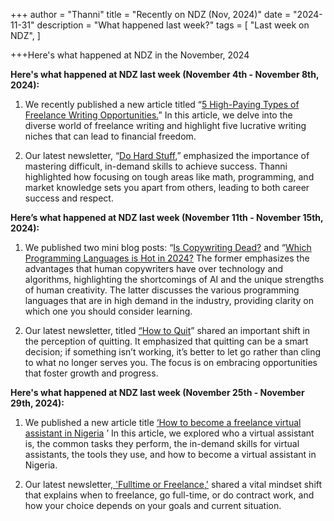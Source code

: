 +++
author = "Thanni"
title = "Recently on NDZ (Nov, 2024)"
date = "2024-11-31"
description = "What happened last week?"
tags = [
"Last week on NDZ",
]

+++Here's what happened at NDZ in the November, 2024

<!--more-->

**Here's what happened at NDZ last week (November 4th - November 8th, 2024):**

1. We recently published a new article titled “[5 High-Paying Types of Freelance Writing Opportunities.](https://ndz.ng/blog/166-5-high-paying-types-of-freelance-writing-opportunities)” In this article, we delve into the diverse world of freelance writing and highlight five lucrative writing niches that can lead to financial freedom.

2. Our latest newsletter, “[Do Hard Stuff](https://open.substack.com/pub/stateofskills/p/do-hard-stuff?utm_source=share&utm_medium=android&r=29fvdd),” emphasized the importance of mastering difficult, in-demand skills to achieve success. Thanni highlighted how focusing on tough areas like math, programming, and market knowledge sets you apart from others, leading to both career success and respect.

**Here’s what happened at NDZ last week (November 11th - November 15th, 2024):**

1. We published two mini blog posts: “[Is Copywriting Dead?](https://ndz.ng/d/206-is-copywriting-dead) and “[Which Programming Languages is Hot in 2024?](https://ndz.ng/d/205-which-programming-language-is-hot-in-2024) The former emphasizes the advantages that human copywriters have over technology and algorithms, highlighting the shortcomings of AI and the unique strengths of human creativity. The latter discusses the various programming languages that are in high demand in the industry, providing clarity on which one you should consider learning.

2. Our latest newsletter, titled [“How to Quit](https://ndz.ng/d/213-how-to-quit)” shared an important shift in the perception of quitting. It emphasized that quitting can be a smart decision; if something isn’t working, it’s better to let go rather than cling to what no longer serves you. The focus is on embracing opportunities that foster growth and progress.

**Here's what happened at NDZ last week (November 25th - November 29th, 2024):**

1. We published a new article title [‘How to become a freelance virtual assistant in Nigeria](https://link.sbstck.com/redirect/6b1d8c24-e382-495d-88d6-0babe652238a?j=eyJ1IjoiMmJscWJiIn0.SVtkkO6HmroyYfLdtKZPrxL_XROMZwZ6X4pF_iJMqfw) ’ In this article, we explored who a virtual assistant is, the common tasks they perform, the in-demand skills for virtual assistants, the tools they use, and how to become a virtual assistant in Nigeria.

2. Our latest newsletter,[ ](https://ndz.ng/d/217-how-to-work)['Fulltime or Freelance,'](https://open.substack.com/pub/stateofskills/p/full-time-or-freelance?utm_source=share&utm_medium=android&r=2blqbb) shared a vital mindset shift that explains when to freelance, go full-time, or do contract work, and how your choice depends on your goals and current situation.
